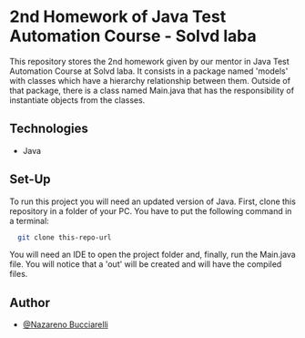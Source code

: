 # 2nd Homework of Java Test Automation Course - Solvd laba
This repository stores the 2nd homework given by our mentor in Java Test Automation Course at Solvd laba. It consists in a package named 'models' with classes which have a hierarchy relationship between them. Outside of that package, there is a class named Main.java that has the responsibility of instantiate objects from the classes. 

## Technologies

- Java

## Set-Up

To run this project you will need an updated version of Java.
First, clone this repository in a folder of your PC.
You have to put the following command in a terminal:

```bash
  git clone this-repo-url
```
You will need an IDE to open the project folder and, finally, run the Main.java file. You will notice that a 'out' will be created and will have the compiled files.

## Author

- [@Nazareno Bucciarelli](https://github.com/nazabucciarelli)
